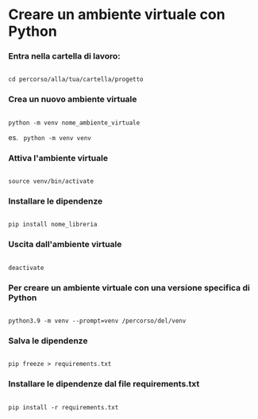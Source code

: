 # Creare un ambiente virtuale con Python

### Entra nella cartella di lavoro:

<code>
cd percorso/alla/tua/cartella/progetto
</code>

### Crea un nuovo ambiente virtuale

<code>
python -m venv nome_ambiente_virtuale
</code>

es.
<code>
python -m venv venv
</code>

### Attiva l'ambiente virtuale
<code>
source venv/bin/activate
</code>

### Installare le dipendenze
<code>
pip install nome_libreria
</code>

### Uscita dall'ambiente virtuale
<code>
deactivate
</code>

### Per creare un ambiente virtuale con una versione specifica di Python
<code>
python3.9 -m venv --prompt=venv /percorso/del/venv
</code>

### Salva le dipendenze
<code>
pip freeze > requirements.txt
</code>

### Installare le dipendenze dal file requirements.txt
<code>
pip install -r requirements.txt
</code>